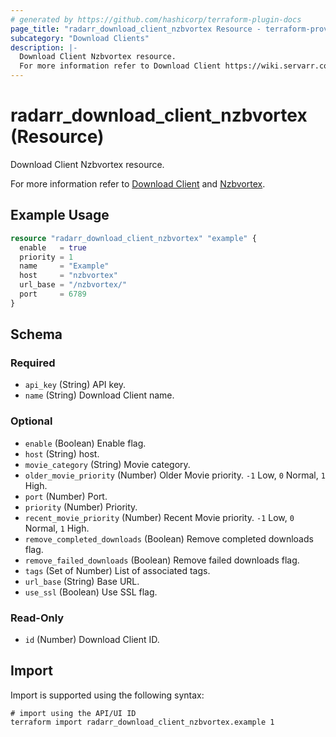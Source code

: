 ```yaml
---
# generated by https://github.com/hashicorp/terraform-plugin-docs
page_title: "radarr_download_client_nzbvortex Resource - terraform-provider-radarr"
subcategory: "Download Clients"
description: |-
  Download Client Nzbvortex resource.
  For more information refer to Download Client https://wiki.servarr.com/radarr/settings#download-clients and Nzbvortex https://wiki.servarr.com/radarr/supported#nzbvortex.
---
```


# radarr_download_client_nzbvortex (Resource)

<!-- subcategory:Download Clients -->Download Client Nzbvortex resource.
For more information refer to [Download Client](https://wiki.servarr.com/radarr/settings#download-clients) and [Nzbvortex](https://wiki.servarr.com/radarr/supported#nzbvortex).

## Example Usage

```terraform
resource "radarr_download_client_nzbvortex" "example" {
  enable   = true
  priority = 1
  name     = "Example"
  host     = "nzbvortex"
  url_base = "/nzbvortex/"
  port     = 6789
}
```

<!-- schema generated by tfplugindocs -->
## Schema

### Required

- `api_key` (String) API key.
- `name` (String) Download Client name.

### Optional

- `enable` (Boolean) Enable flag.
- `host` (String) host.
- `movie_category` (String) Movie category.
- `older_movie_priority` (Number) Older Movie priority. `-1` Low, `0` Normal, `1` High.
- `port` (Number) Port.
- `priority` (Number) Priority.
- `recent_movie_priority` (Number) Recent Movie priority. `-1` Low, `0` Normal, `1` High.
- `remove_completed_downloads` (Boolean) Remove completed downloads flag.
- `remove_failed_downloads` (Boolean) Remove failed downloads flag.
- `tags` (Set of Number) List of associated tags.
- `url_base` (String) Base URL.
- `use_ssl` (Boolean) Use SSL flag.

### Read-Only

- `id` (Number) Download Client ID.

## Import

Import is supported using the following syntax:

```shell
# import using the API/UI ID
terraform import radarr_download_client_nzbvortex.example 1
```
